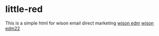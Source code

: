 # little-red
This is a simple html for wison email direct marketing
[wison edm](https://mekader.github.io/little-red/edm_duolie.html)
[wison edm22](https://mekader.github.io/little-red/edm_0710.html)
